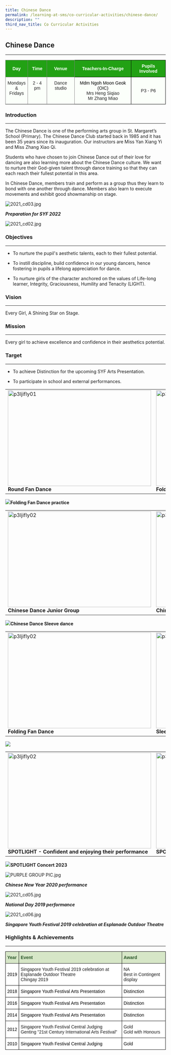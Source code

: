 ```yaml
---
title: Chinese Dance
permalink: /learning-at-sms/co-curricular-activities/chinese-dance/
description: ""
third_nav_title: Co Curricular Activities
---
```

## Chinese Dance
____________________________________________________________

<style type="text/css">
.tg  {border-collapse:collapse;border-spacing:0;}
.tg td{border-color:black;border-style:solid;border-width:1px;font-family:Arial, sans-serif;font-size:14px;
  overflow:hidden;padding:10px 5px;word-break:normal;}
.tg th{border-color:black;border-style:solid;border-width:1px;font-family:Arial, sans-serif;font-size:14px;
  font-weight:normal;overflow:hidden;padding:10px 5px;word-break:normal;}
.tg .tg-jwaj{background-color:#FBFFFA;border-color:inherit;color:#222;font-weight:bold;text-align:center;text-decoration:underline;
  vertical-align:top}
.tg .tg-pk3b{background-color:#FBFFFA;color:#222;text-align:center;vertical-align:top}
.tg .tg-rk1q{background-color:#22A114;border-color:inherit;color:#FBFFFA;font-weight:bold;text-align:center;vertical-align:middle}
.tg .tg-xn89{background-color:#22A114;color:#FBFFFA;font-weight:bold;text-align:center;vertical-align:middle}
.tg .tg-3dle{background-color:#FBFFFA;border-color:inherit;color:#222;text-align:center;vertical-align:top}
.tg .tg-s6uv{background-color:#FBFFFA;color:#222;text-align:center;vertical-align:middle}
</style>
<table class="tg">
<thead>
  <tr>
    <th class="tg-rk1q"><span style="color:#FBFFFA;background-color:#22A114">Day</span></th>
    <th class="tg-rk1q"><span style="color:#FBFFFA;background-color:#22A114">Time</span></th>
    <th class="tg-rk1q"><span style="color:#FBFFFA;background-color:#22A114">Venue</span></th>
    <th class="tg-xn89"><span style="color:#FBFFFA;background-color:#22A114">Teachers-In-Charge</span></th>
    <th class="tg-xn89"><span style="color:#FBFFFA;background-color:#22A114">Pupils Involved</span></th>
  </tr>
</thead>
<tbody>
  <tr>
    <td class="tg-3dle">Mondays<br>&amp; Fridays</td>
    <td class="tg-3dle">2 - 4 pm</td>
    <td class="tg-3dle"> Dance studio</td>
    <td class="tg-pk3b"><span style="font-weight:400;color:#000">Mdm Ngoh Moon Geok (OIC)</span><br>Mrs Heng Siqiao<br>Mr Zhang Miao</td>
    <td class="tg-s6uv"><span style="color:#222;background-color:#FBFFFA">P3 - P6</span></td>
  </tr>
</tbody>
</table>

### Introduction
____________________________________________________________

The Chinese Dance is one of the performing arts group in St. Margaret’s School (Primary). The Chinese Dance Club started back in 1985 and it has been 35 years since its inauguration. Our instructors are Miss Yan Xiang Yi and Miss Zhang Xiao Qi.

Students who have chosen to join Chinese Dance out of their love for dancing are also learning more about the Chinese Dance culture. We want to nurture their God-given talent through dance training so that they can each reach their fullest potential in this area.&nbsp;

In Chinese Dance, members train and perform as a group thus they learn to bond with one another through dance. Members also learn to execute movements and exhibit good showmanship on stage.

  
![2021_cd03.jpg](/images/2021_cd03.jpg)

_**Preparation for SYF 2022**_


![2021_cd02.jpg](/images/2021_cd02.jpg)  

### Objectives
____________________________________________________________


*   To nurture the pupil's aesthetic talents, each to their fullest potential.

  

*   To instill discipline, build confidence in our young dancers, hence fostering in pupils a lifelong appreciation for dance.&nbsp;  
    

  

*   To nurture girls of the character anchored on the values of Life-long learner, Integrity, Graciousness, Humility and Tenacity (LIGHT).

### Vision
____________________________________________________________


Every Girl, A Shining Star on Stage.
  

### Mission
____________________________________________________________

Every girl to achieve excellence and confidence in their aesthetics potential.

### Target
____________________________________________________________


*   To achieve Distinction for the upcoming SYF Arts Presentation.  
    
*   To participate in school and external performances.

<table><tbody><tr>
		<td><img style="width:450px;height:300px;" src="/images/CCAs/Chinese%20Dance/4_chinese%20dance_round%20fan%20dance.jpg" alt="p3ljifly01"><b>Round Fan Dance</b></td>
		<td><img style="width:450px;height:300px;" src="/images/CCAs/Chinese%20Dance/3_chinese%20dance_folding%20fan%20dance.jpg" alt="p3ljifly02"><b>Folding Fan Dance</b></td>
</tr></tbody></table>

![](/images/CCAs/Chinese%20Dance/4_chinese%20dance_folding%20fan%20dance%20practice.jpeg)<b>Folding Fan Dance practice</b>

<table><tbody><tr>
	<td><img style="width:450px;height:300px;" src="/images/CCAs/Chinese%20Dance/1_chinese%20dance_junior%20grp.jpeg" alt="p3ljifly02"><b>Chinese Dance Junior Group</b></td>
		<td><img style="width:450px;height:300px;" src="/images/CCAs/Chinese%20Dance/2_chinese%20dance_senior%20grp.jpeg" alt="p3ljifly02"><b>Chinese Dance Senior Group</b></td>
</tr></tbody></table>

![](/images/CCAs/Chinese%20Dance/2_chinese%20dance_sleeve%20dance.jpeg)<b>Chinese Dance Sleeve dance</b>

<table><tbody><tr>
	<td><img style="width:450px;height:300px;" src="/images/CCAs/Chinese%20Dance/5_cca%20showcasing_folding%20fan%20dance.jpg" alt="p3ljifly02"><b>Folding Fan Dance</b></td>
		<td><img style="width:450px;height:300px;" src="/images/CCAs/Chinese%20Dance/5_cca%20showcasing_sleeve%20dance-1.jpg" alt="p3ljifly02"><b>Sleeve Dance</b></td>
</tr></tbody></table>

![](/images/CCAs/Chinese%20Dance/7_chinese%20dance_group%20photo-1.jpeg)

<table><tbody><tr>
	<td><img style="width:450px;height:300px;" src="/images/CCAs/Chinese%20Dance/6_spotlight%20concert_confident%20and%20enjoying%20their%20performance.JPG" alt="p3ljifly02"><b>SPOTLIGHT - Confident and enjoying their performance</b></td>
		<td><img style="width:450px;height:300px;" src="/images/CCAs/Chinese%20Dance/6_spotlight%20concert_the%20junior%20chinese%20dancers-1.JPG" alt="p3ljifly02"><b>SPOTLIGHT - The Junior Chinese Dancers</b></td>
</tr></tbody></table>


![](/images/CCAs/Chinese%20Dance/6_spotlight%20concert_enjoying%20the%20moment.JPG)<b>SPOTLIGHT Concert 2023</b>



![PURPLE GROUP PIC.jpg](/images/PURPLE%20GROUP%20PIC.jpg)

**_Chinese New Year 2020 performance_**


![2021_cd05.jpg](/images/2021_cd05.jpg)

**_National Day 2019 performance_**

![2021_cd06.jpg](/images/2021_cd06.jpg)

_**Singapore Youth Festival 2019 celebration at Esplanade Outdoor Theatre**_

### Highlights &amp; Achievements
____________________________________________________________


<style type="text/css">
.tg  {border-collapse:collapse;border-spacing:0;}
.tg td{border-color:black;border-style:solid;border-width:1px;font-family:Arial, sans-serif;font-size:14px;
  overflow:hidden;padding:10px 5px;word-break:normal;}
.tg th{border-color:black;border-style:solid;border-width:1px;font-family:Arial, sans-serif;font-size:14px;
  font-weight:normal;overflow:hidden;padding:10px 5px;word-break:normal;}
.tg .tg-bzhr{background-color:#D6E6C7;color:#2A5629;font-weight:bold;text-align:left;vertical-align:middle}
.tg .tg-zr06{background-color:#FFF;text-align:left;vertical-align:middle}
.tg .tg-ktyi{background-color:#FFF;text-align:left;vertical-align:top}
</style>
<table class="tg">
<thead>
  <tr>
    <th class="tg-bzhr"><span style="font-weight:bold;color:#2A5629;background-color:#D6E6C7">Year</span></th>
    <th class="tg-bzhr"><span style="font-weight:bold;color:#2A5629;background-color:#D6E6C7">Event</span></th>
    <th class="tg-bzhr"><span style="font-weight:bold;color:#2A5629;background-color:#D6E6C7">Award</span></th>
  </tr>
</thead>
<tbody>
  <tr>
    <td class="tg-zr06"><span style="color:#000;background-color:#FFF">2019</span></td>
    <td class="tg-ktyi">Singapore Youth Festival 2019 celebration at Esplanade Outdoor Theatre<br>Chingay 2019 </td>
    <td class="tg-ktyi">NA<br>Best in Contingent display </td>
  </tr>
  <tr>
    <td class="tg-zr06"><span style="color:#000;background-color:#FFF">2018</span></td>
    <td class="tg-zr06"><span style="color:#000;background-color:#FFF">Singapore Youth Festival Arts Presentation</span><br></td>
    <td class="tg-zr06"><span style="color:#000;background-color:#FFF">Distinction</span></td>
  </tr>
  <tr>
    <td class="tg-zr06"><span style="color:#000;background-color:#FFF">2016</span></td>
    <td class="tg-zr06"><span style="color:#000;background-color:#FFF">Singapore Youth Festival Arts Presentation</span></td>
    <td class="tg-zr06"><span style="color:#000;background-color:#FFF">Distinction</span></td>
  </tr>
  <tr>
    <td class="tg-zr06"><span style="color:#000;background-color:#FFF">2014 </span></td>
    <td class="tg-zr06"><span style="color:#000;background-color:#FFF">Singapore Youth Festival Arts Presentation</span><br></td>
    <td class="tg-zr06"><span style="color:#000;background-color:#FFF">Distinction </span></td>
  </tr>
  <tr>
    <td class="tg-zr06"><span style="color:#000;background-color:#FFF">2012 </span></td>
    <td class="tg-ktyi">Singapore Youth Festival Central Judging<br>Genting "21st Century International Arts Festival"</td>
    <td class="tg-ktyi"><span style="background-color:initial">Gold </span><br><span style="background-color:initial">Gold with Honours</span></td>
  </tr>
  <tr>
    <td class="tg-zr06"><span style="color:#000;background-color:#FFF">2010</span></td>
    <td class="tg-zr06"><span style="color:#000;background-color:#FFF">Singapore Youth Festival Central Judging</span></td>
    <td class="tg-zr06"><span style="color:#000;background-color:#FFF">Gold</span></td>
  </tr>
</tbody>
</table>